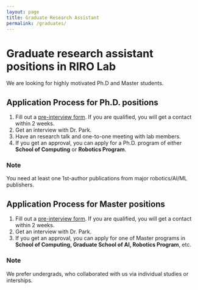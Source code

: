 ```yaml
---
layout: page
title: Graduate Research Assistant
permalink: /graduates/
---
```


Graduate research assistant positions in RIRO Lab
======

We are looking for highly motivated Ph.D and Master students.

## Application Process for Ph.D. positions
1. Fill out a <a href="https://docs.google.com/forms/d/1fbOFI3ML3-3dVU44x4nC6wAQklnbhPCmnANIR2IJSFc/viewform?gxids=7628&edit_requested=true"> <U>pre-interview form</U></a>. If you are qualified, you will get a contact within 2 weeks.
2. Get an interview with Dr. Park.
3. Have an research talk and one-to-one meeting with lab members.
3. If you get an approval, you can apply for a Ph.D. program of either <b>School of Computing</b> or <b>Robotics Program</b>. 

### Note
You need at least one 1st-author publications from major robotics/AI/ML publishers.


## Application Process for Master positions
1. Fill out a <a href="https://docs.google.com/forms/d/1fbOFI3ML3-3dVU44x4nC6wAQklnbhPCmnANIR2IJSFc/viewform?gxids=7628&edit_requested=true"> <U>pre-interview form</U></a>. If you are qualified, you will get a contact within 2 weeks.
2. Get an interview with Dr. Park.
3. If you get an approval, you can apply for one of Master programs in <b>School of Computing, Graduate School of AI, Robotics Program</b>, etc. 

### Note
We prefer undergrads, who collaborated with us via individual studies or interships. 




